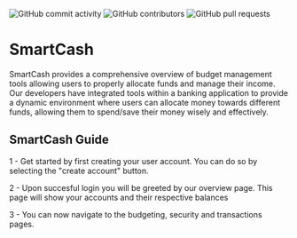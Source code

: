      
![GitHub commit activity](https://img.shields.io/github/commit-activity/y/Mansoor8484/smartcash-1)
![GitHub contributors](https://img.shields.io/github/contributors/Mansoor8484/smartcash-1)
![GitHub pull requests](https://img.shields.io/github/issues-pr/Mansoor8484/smartcash-1)

# SmartCash

SmartCash provides a comprehensive overview of budget management tools allowing users to properly allocate funds and manage their income. Our developers have integrated tools within a banking application to provide a dynamic environment where users can allocate money towards different funds, allowing them to spend/save their money wisely and effectively.

## SmartCash Guide
1 - Get started by first creating your user account. You can do so by selecting the "create account" button.

2 - Upon succesful login you will be greeted by our overview page. This page will show your accounts and their respective balances

3 - You can now navigate to the budgeting, security and transactions pages.
